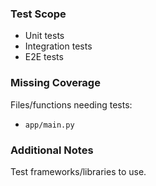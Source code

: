 ### Test Scope  
- Unit tests  
- Integration tests  
- E2E tests  

### Missing Coverage  
Files/functions needing tests:  
- `app/main.py`  

### Additional Notes  
Test frameworks/libraries to use.  